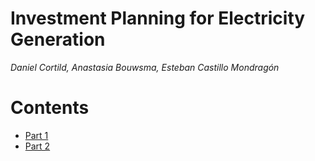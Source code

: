 # Investment Planning for Electricity Generation

*Daniel Cortild, Anastasia Bouwsma, Esteban Castillo Mondragón*

# Contents

- [Part 1](tests/main1.py)
- [Part 2](tests/main2.py)
